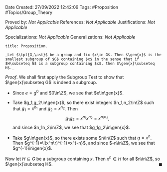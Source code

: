 <div class="topSpace"></div>

Date Created: 27/09/2022 12:42:09
Tags: #Proposition #Topics/Group_Theory

Proved by: _Not Applicable_
References: _Not Applicable_
Justifications: _Not Applicable_

Specializations: _Not Applicable_
Generalizations: _Not Applicable_

``` ad-Proposition
title: Proposition.

_Let $\tpl{G,\ast}$ be a group and fix $x\in G$. Then $\gen{x}$ is the smallest subgroup of $G$ containing $x$ in the sense that if $H\subseteq G$ is a subgroup containing $x$, then $\gen{x}\subseteq H$._

```

_Proof_. We shall first apply the Subgroup Test to show that $\gen{x}\subseteq G$ is indeed a subgroup.
* Since $e=g^0$ and $0\in\Z$, we see that $e\in\gen{x}$.

* Take $g_1,g_2\in\gen{x}$, so there exist integers $n_1,n_2\in\Z$ such that $g_1=x^{n_1}$ and $g_2=x^{n_2}$. Then
$$\begin{equation}
    g_1g_2=x^{n_1}x^{n_2}=x^{n_1n_2},
\end{equation}$$
and since $n_1n_2\in\Z$, we see that $g_1g_2\in\gen{x}$.
* Take $g\in\gen{x}$, so there exists some $n\in\Z$ such that $g=x^n$. Then $g^{-1}=\l(x^n\r)^{-1}=x^{-n}$, and since $-n\in\Z$, we see that $g^{-1}\in\gen{x}$.

Now let $H\subseteq G$ be a subgroup containing $x$. Then $x^n\in H$ for all $n\in\Z$, so $\gen{x}\subseteq H$.<span style="float:right;">$\blacksquare$</span>
